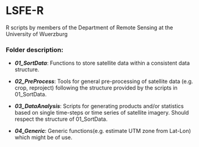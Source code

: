 # LSFE-R
R scripts by members of the Department of Remote Sensing at the University of Wuerzburg


### Folder description:
* ***01_SortData***: Functions to store satellite data within a consistent data structure.

* ***02_PreProcess***: Tools for general pre-processing of satellite data (e.g. crop, reproject) following the structure provided by the scripts in 01_SortData.

* ***03_DataAnalysis***: Scripts for generating products and/or statistics based on single time-steps or time series of satellite imagery. Should respect the structure of 01_SortData.

* ***04_Generic***: Generic functions(e.g. estimate UTM zone from Lat-Lon) which might be of use.
